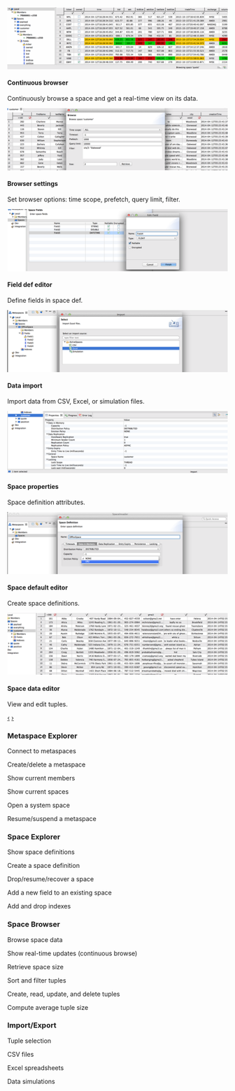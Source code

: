 <div id="myCarousel" class="carousel slide">
	<!--
	<ol class="carousel-indicators">
	  <li data-target="#myCarousel" data-slide-to="0" class="active"></li>
	  <li data-target="#myCarousel" data-slide-to="1" class=""></li>
	  <li data-target="#myCarousel" data-slide-to="2" class=""></li>
	  <li data-target="#myCarousel" data-slide-to="3" class=""></li>
	  <li data-target="#myCarousel" data-slide-to="4" class=""></li>
	  <li data-target="#myCarousel" data-slide-to="5" class=""></li>
	  <li data-target="#myCarousel" data-slide-to="6" class=""></li>
	  <li data-target="#myCarousel" data-slide-to="7" class=""></li>
	</ol>
	-->
	<div class="carousel-inner">
	  <div class="item">
	    <img src="images/screenshots/continuous-browse.gif" alt="">
	    <div class="carousel-caption">
	      <h4>Continuous browser</h4>
	      <p>Continuously browse a space and get a real-time view on its data.</p>
	    </div>
	  </div>
	  <div class="item">
	    <img src="images/screenshots/browse-editor.png" alt="">
	    <div class="carousel-caption">
	      <h4>Browser settings</h4>
	      <p>Set browser options: time scope, prefetch, query limit, filter.</p>
	    </div>
	  </div>
	  <div class="item">
	    <img src="images/screenshots/field-list-editor.png" alt="">
	    <div class="carousel-caption">
	      <h4>Field def editor</h4>
	      <p>Define fields in space def.</p>
	    </div>
	  </div>
	  <div class="item">
	    <img src="images/screenshots/import.png" alt="">
	    <div class="carousel-caption">
	      <h4>Data import</h4>
	      <p>Import data from CSV, Excel, or simulation files.</p>
	    </div>
	  </div>
	  <div class="item">
	    <img src="images/screenshots/properties.png" alt="">
	    <div class="carousel-caption">
	      <h4>Space properties</h4>
	      <p>Space definition attributes.</p>
	    </div>
	  </div>
	  <div class="item">
	    <img src="images/screenshots/space-def-editor.png" alt="">
	    <div class="carousel-caption">
	      <h4>Space default editor</h4>
	      <p>Create space definitions.</p>
	    </div>
	  </div>
	  <div class="item active">
	    <img src="images/screenshots/space-editor.png" alt="">
	    <div class="carousel-caption">
	      <h4>Space data editor</h4>
	      <p>View and edit tuples.</p>
	    </div>
	  </div>
	</div>
	<a class="left carousel-control" href="#myCarousel" data-slide="prev">‹</a>
	<a class="right carousel-control" href="#myCarousel" data-slide="next">›</a>
</div>


### Metaspace Explorer

Connect to metaspaces

Create/delete a metaspace

Show current members

Show current spaces

Open a system space

Resume/suspend a metaspace


### Space Explorer

Show space definitions

Create a space definition

Drop/resume/recover a space

Add a new field to an existing space

Add and drop indexes


### Space Browser

Browse space data

Show real-time updates (continuous browse)

Retrieve space size

Sort and filter tuples

Create, read, update, and delete tuples

Compute average tuple size


### Import/Export

Tuple selection

CSV files

Excel spreadsheets

Data simulations
